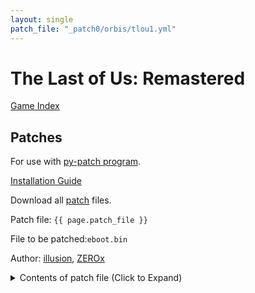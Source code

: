```yaml
---
layout: single
patch_file: "_patch0/orbis/tlou1.yml"
---
```


# The Last of Us: Remastered

[Game Index](/patch/#ps4)

## Patches

For use with [py-patch program](https://github.com/illusion0001/py-patcher/releases/).

[Installation Guide](/install-instructions/)

Download all [patch](/_patch/patch.zip) files.

Patch file: `{{ page.patch_file }}`

File to be patched:`eboot.bin`

Author: [illusion](https://twitter.com/illusion0002), [ZEROx](https://github.com/Xcedf)

<details>
<summary>Contents of patch file (Click to Expand)</summary>

{% highlight yml %}
{% flexible_include {{ page.patch_file }} %}
{% endhighlight %}

</details>
